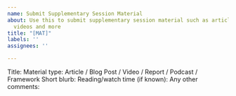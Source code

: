 ```yaml
---
name: Submit Supplementary Session Material
about: Use this to submit supplementary session material such as articles, blog posts,
  videos and more
title: "[MAT]"
labels: ''
assignees: ''

---
```


Title:
Material type: Article / Blog Post / Video / Report / Podcast / Framework
Short blurb:
Reading/watch time (if known):
Any other comments:
